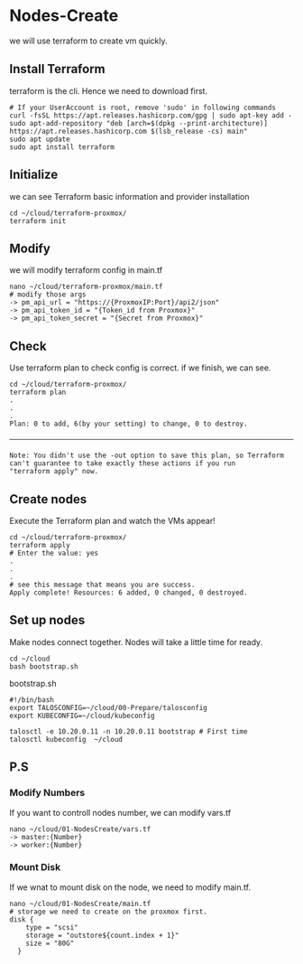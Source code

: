 # Nodes-Create
we will use terraform to create vm quickly.
## Install Terraform
terraform is the cli.
Hence we need to download first.
```
# If your UserAccount is root, remove 'sudo' in following commands
curl -fsSL https://apt.releases.hashicorp.com/gpg | sudo apt-key add -
sudo apt-add-repository "deb [arch=$(dpkg --print-architecture)] https://apt.releases.hashicorp.com $(lsb_release -cs) main"
sudo apt update
sudo apt install terraform
```

## Initialize
we can see Terraform basic information and provider installation
```
cd ~/cloud/terraform-proxmox/
terraform init
```
## Modify
we will modify terraform config in main.tf
```
nano ~/cloud/terraform-proxmox/main.tf
# modify those args
-> pm_api_url = "https://{ProxmoxIP:Port}/api2/json"
-> pm_api_token_id = "{Token_id from Proxmox}"
-> pm_api_token_secret = "{Secret from Proxmox}"
```
## Check
Use terraform plan to check config is correct.
if we finish, we can see.
```
cd ~/cloud/terraform-proxmox/
terraform plan
.
.
.
Plan: 0 to add, 6(by your setting) to change, 0 to destroy.

───────────────────────────────────────────────────────────────────────────────────────────────────────────────────────────────────────

Note: You didn't use the -out option to save this plan, so Terraform can't guarantee to take exactly these actions if you run
"terraform apply" now.
```
## Create nodes
Execute the Terraform plan and watch the VMs appear!
```
cd ~/cloud/terraform-proxmox/
terraform apply
# Enter the value: yes
.
.
.
# see this message that means you are success.
Apply complete! Resources: 6 added, 0 changed, 0 destroyed.
```
## Set up nodes
Make nodes connect together.
Nodes will take a little time for ready.
```
cd ~/cloud
bash bootstrap.sh
```
bootstrap.sh
```
#!/bin/bash
export TALOSCONFIG=~/cloud/00-Prepare/talosconfig
export KUBECONFIG=~/cloud/kubeconfig

talosctl -e 10.20.0.11 -n 10.20.0.11 bootstrap # First time
talosctl kubeconfig  ~/cloud

```
## P.S
### Modify Numbers
If you want to controll nodes number, we can modify vars.tf
```
nano ~/cloud/01-NodesCreate/vars.tf 
-> master:{Number} 
-> worker:{Number}
```
### Mount Disk
If we wnat to mount disk on the node, we need to modify main.tf.
```
nano ~/cloud/01-NodesCreate/main.tf
# storage we need to create on the proxmox first. 
disk {
    type = "scsi"
    storage = "outstore${count.index + 1}"
    size = "80G"
  }

```